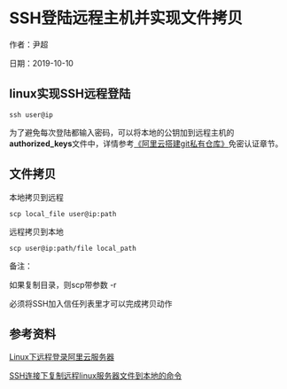 # SSH登陆远程主机并实现文件拷贝

作者：尹超

日期：2019-10-10

## linux实现SSH远程登陆

`ssh user@ip`

为了避免每次登陆都输入密码，可以将本地的公钥加到远程主机的**authorized_keys**文件中，详情参考[《阿里云搭建git私有仓库》](../env_build/阿里云搭建git私有仓库.md)免密认证章节。

## 文件拷贝

本地拷贝到远程

`scp local_file user@ip:path`

远程拷贝到本地

`scp user@ip:path/file local_path`

备注：

如果复制目录，则scp带参数 -r

必须将SSH加入信任列表里才可以完成拷贝动作

## 参考资料

[Linux下远程登录阿里云服务器](https://blog.csdn.net/shanghairuoxiao/article/details/78553513)

[SSH连接下复制远程linux服务器文件到本地的命令](https://www.cnblogs.com/zhuangliu/p/7610530.html)

